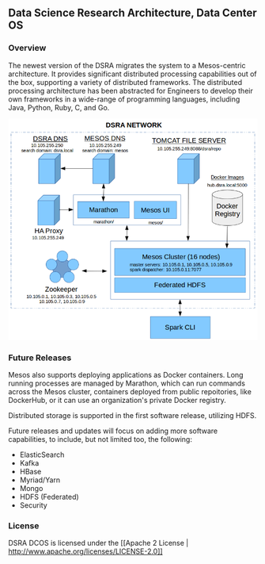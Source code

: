 ## Data Science Research Architecture, Data Center OS

### Overview

The newest version of the DSRA migrates the system to a Mesos-centric architecture. It provides 
significant distributed processing capabilities out of the box, supporting a variety of 
distributed frameworks. The distributed processing architecture has been abstracted for Engineers to 
develop their own frameworks in a wide-range of programming languages, including Java, Python, Ruby, 
C, and Go. 

![](./docs/architecture-201509162029.png)

### Future Releases

Mesos also supports deploying applications as Docker containers. Long running processes are
managed by Marathon, which can run commands across the Mesos cluster, containers deployed 
from public repoitories, like DockerHub, or it can use an organization's private Docker registry.

Distributed storage is supported in the first software release, utilizing HDFS. 

Future releases and updates will focus on adding more software capabilities, to include, but not limited too, the following:

* ElasticSearch
* Kafka
* HBase
* Myriad/Yarn
* Mongo
* HDFS (Federated)
* Security

### License

DSRA DCOS is licensed under the [[Apache 2 License | http://www.apache.org/licenses/LICENSE-2.0]]


